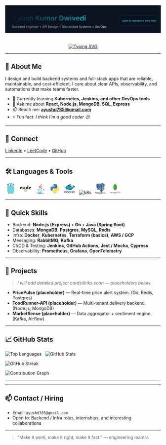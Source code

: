 <h1 align="center">
  <!-- Banner -->
  <p align="center">
    <img src="assets/banner.svg" alt="Ayush — Backend Engineer" />
  </p>
</h1>

<!-- Typing animation intro -->
<p align="center">
  <a href="https://github.com/ayushd785">
    <img src="https://readme-typing-svg.herokuapp.com?font=Fira+Code&weight=600&size=24&duration=4000&pause=1000&color=0EA5A4&center=true&vCenter=true&width=700&height=60&lines=Namaste+Everyone+🙏;Backend+Developer+⚡;API+Design+%7C+Distributed+Systems+%7C+DevOps;Always+learning+new+things+🚀" alt="Typing SVG" />
  </a>
</p>

---

## 🔭 About Me
I design and build backend systems and full-stack apps that are reliable, maintainable, and cost-efficient. I care about clear APIs, observability, and automations that make teams faster.

- 🌱 Currently learning **Kubernetes, Jenkins, and other DevOps tools**  
- 💬 Ask me about **React, Node.js, MongoDB, SQL, Express**  
- 📫 Reach me: **ayushd785@gmail.com**  
- ⚡ Fun fact: *I think I’m a good coder 😉*

---

## 🔗 Connect
[LinkedIn](https://www.linkedin.com/in/ayush-kumar-dwivedi-858180143) • [LeetCode](https://www.leetcode.com/ayushd785) • [GitHub](https://github.com/ayushd785)

---

## 🛠 Languages & Tools
<p align="left">
  <img src="https://raw.githubusercontent.com/devicons/devicon/master/icons/go/go-original.svg" alt="go" width="36" height="36"/> &nbsp;
  <img src="https://raw.githubusercontent.com/devicons/devicon/master/icons/nodejs/nodejs-original-wordmark.svg" alt="nodejs" width="36" height="36"/> &nbsp;
  <img src="https://raw.githubusercontent.com/devicons/devicon/master/icons/java/java-original.svg" alt="java" width="36" height="36"/> &nbsp;
  <img src="https://raw.githubusercontent.com/devicons/devicon/master/icons/python/python-original.svg" alt="python" width="36" height="36"/> &nbsp;
  <img src="https://raw.githubusercontent.com/devicons/devicon/master/icons/docker/docker-original-wordmark.svg" alt="docker" width="36" height="36"/> &nbsp;
  <img src="https://www.vectorlogo.zone/logos/kubernetes/kubernetes-icon.svg" alt="k8s" width="36" height="36"/> &nbsp;
  <img src="https://raw.githubusercontent.com/devicons/devicon/master/icons/postgresql/postgresql-original-wordmark.svg" alt="postgres" width="36" height="36"/> &nbsp;
  <img src="https://raw.githubusercontent.com/devicons/devicon/master/icons/mongodb/mongodb-original-wordmark.svg" alt="mongodb" width="36" height="36"/>
</p>

---

## 🔧 Quick Skills
- Backend: **Node.js (Express)** • **Go** • **Java (Spring Boot)**  
- Databases: **MongoDB**, **Postgres**, **MySQL**, **Redis**  
- Infra: **Docker**, **Kubernetes**, **Terraform (basics)**, **AWS / GCP**  
- Messaging: **RabbitMQ**, **Kafka**  
- CI/CD & Testing: **Jenkins**, **GitHub Actions**, **Jest / Mocha**, **Cypress**  
- Observability: **Prometheus**, **Grafana**, **OpenTelemetry**

---

## 🚧 Projects
> _I will add detailed project cards/links soon — placeholders below._

- **PricePulse (placeholder)** — Real-time price alert system. (Go, Redis, Postgres)  
- **FoodRunner-API (placeholder)** — Multi-tenant delivery backend. (Node.js, MongoDB)  
- **MarketSense (placeholder)** — Data aggregator + sentiment engine. (Kafka, Airflow)

---

## 📈 GitHub Stats

<p align="left">
  <!-- Top languages (keep as-is) -->
  <img alt="Top Languages" src="https://github-readme-stats.vercel.app/api/top-langs?username=ayushd785&layout=compact&theme=radical" />
  &nbsp;
  <!-- Main stats card (keep as-is) -->
  <img alt="GitHub Stats" src="https://github-readme-stats.vercel.app/api?username=ayushd785&show_icons=true&locale=en&theme=radical&count_private=true" />
</p>

<p align="left">
  <!-- Streak (keep if you want) -->
  <img alt="GitHub Streak" src="https://github-readme-streak-stats.herokuapp.com/?user=ayushd785&theme=dark" />
</p>

<p align="left">
  <!-- Contribution calendar (keep/replace) -->
  <img alt="Contribution Graph" src="https://ghchart.rshah.org/ayushd785" />
</p>

<!-- INSERTED BY ACTION: stats & calendar -->
<!-- STATS_START -->
<!-- STATS_END -->

<!-- ACTIVITY_START -->
<!-- ACTIVITY_END -->


---

---

## 📫 Contact / Hiring
- Email: `ayushd785@gmail.com`  
- Open to: Backend / Infra roles, internships, and interesting collaborations

---

> “Make it work, make it right, make it fast.” — engineering mantra
